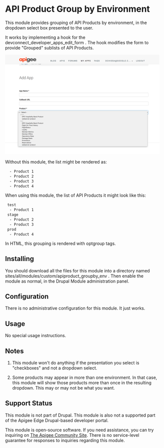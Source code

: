 # API Product Group by Environment

This module provides grouping of API Products by environment, in the dropdown select box presented to the user.

It works by implementing a hook for the devconnect_developer_apps_edit_form .  The hook modifies the form to provide "Grouped" sublists of API Products.


![image here](./img/screenshot-20180212-130343.png)


Without this module, the list might be rendered as:

```
  - Product 1
  - Product 2
  - Product 3
  - Product 4
```

When using this module, the list of API Products it might look like this:


```
 test
  - Product 1
 stage
  - Product 2
  - Product 3
 prod
  - Product 4
```

In HTML, this grouping is rendered with optgroup tags.


## Installing

You should download all the files for this module into a directory named sites/all/modules/custom/apiproduct_groupby_env .
Then enable the module as normal, in the Drupal Module administration panel.


## Configuration

There is  no administrative configuration for this module. It just works.


## Usage

No special usage instructions.


## Notes

1. This module won't do anything if the presentation you select is "checkboxes" and not a dropdown select.

2. Some products may appear in more than one environment. In that case, this module will show those products more
   than once in the resulting dropdown. This may or may not be what you want.


## Support Status

This module is not part of Drupal.
This module is also not a supported part of the Apigee Edge Drupal-based developer portal.

This module is open-source software. If you need assistance, you can try inquiring on [The Apigee Community Site](https://community.apigee.com).
There is no service-level guarantee for responses to inquiries regarding this module.

